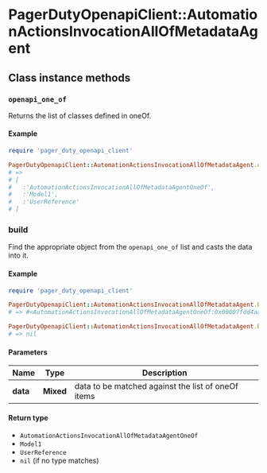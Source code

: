 # PagerDutyOpenapiClient::AutomationActionsInvocationAllOfMetadataAgent

## Class instance methods

### `openapi_one_of`

Returns the list of classes defined in oneOf.

#### Example

```ruby
require 'pager_duty_openapi_client'

PagerDutyOpenapiClient::AutomationActionsInvocationAllOfMetadataAgent.openapi_one_of
# =>
# [
#   :'AutomationActionsInvocationAllOfMetadataAgentOneOf',
#   :'Model1',
#   :'UserReference'
# ]
```

### build

Find the appropriate object from the `openapi_one_of` list and casts the data into it.

#### Example

```ruby
require 'pager_duty_openapi_client'

PagerDutyOpenapiClient::AutomationActionsInvocationAllOfMetadataAgent.build(data)
# => #<AutomationActionsInvocationAllOfMetadataAgentOneOf:0x00007fdd4aab02a0>

PagerDutyOpenapiClient::AutomationActionsInvocationAllOfMetadataAgent.build(data_that_doesnt_match)
# => nil
```

#### Parameters

| Name | Type | Description |
| ---- | ---- | ----------- |
| **data** | **Mixed** | data to be matched against the list of oneOf items |

#### Return type

- `AutomationActionsInvocationAllOfMetadataAgentOneOf`
- `Model1`
- `UserReference`
- `nil` (if no type matches)

